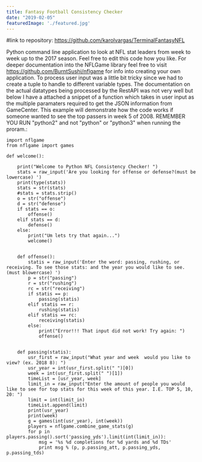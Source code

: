 ```yaml
---
title: Fantasy Football Consistency Checker
date: "2019-02-05"
featuredImage: './featured.jpg'
---
```


#link to repository: https://github.com/karolvargas/TerminalFantasyNFL




Python command line application to look at NFL stat leaders from week to week up to the 2017 season. Feel free to edit this code how you like. For deeper documentation into the NFLGame library feel free to visit https://github.com/BurntSushi/nflgame for info into creating your own application. To process user input was a little bit tricky since we had to create a tuple to handle to different variable types. The documentation on the actual datatypes being processed by the RestAPI was not very well but below I have a attached a snippet of a function which takes in user input as the multiple paramaters required to get the JSON information from GameCenter. This example will demonstrate how the code works if someone wanted to see the top passers in week 5 of 2008. REMEMBER YOU RUN "python2" and not "python" or "python3" when running the proram.:

```
import nflgame
from nflgame import games

def welcome():

    print("Welcome to Python NFL Consistency Checker! ")
    stats = raw_input('Are you looking for offense or defense?(must be lowercase) ')
    print(type(stats))
    stats = str(stats)
    #stats = stats.strip()
    o = str("offense")
    d = str("defense")
    if stats == o:
        offense()
    elif stats == d:
        defense()
    else:
        print("Um lets try that again...")
        welcome()


    def offense():
        statis = raw_input('Enter the word: passing, rushing, or receiving. To see those stats: and the year you would like to see.(must blowercase) ')
        p = str("passing")
        r = str("rushing")
        rc = str("receiving")
        if statis == p:
            passing(statis)
        elif statis == r:
            rushing(statis)
        elif statis == rc:
            receiving(statis)
        else:
            print("Error!!! That input did not work! Try again: ")
            offense()


    def passing(statis):
        usr_first = raw_input("What year and week  would you like to view? (ex. 2018 8): ")
        usr_year = int(usr_first.split(" ")[0])
        week = int(usr_first.split(" ")[1])
        timeList = [usr_year, week]
        limit_in = raw_input("Enter the amount of people you would like to see for top stats for this week of this year. I.E. TOP 5, 10, 20: ")
        limit = int(limit_in)
        timeList.append(limit)
        print(usr_year)
        print(week)
        g = games(int(usr_year), int(week))
        players = nflgame.combine_game_stats(g)
        for p in players.passing().sort('passing_yds').limit(int(limit_in)):
            msg = '%s %d completions for %d yards and %d TDs'
            print msg % (p, p.passing_att, p.passing_yds, p.passing_tds)

```

